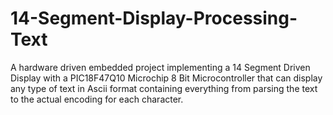 # 14-Segment-Display-Processing-Text
A hardware driven embedded project implementing a 14 Segment Driven Display with a PIC18F47Q10 Microchip 8 Bit Microcontroller that can display any type of text in Ascii format containing everything from parsing the text to the actual encoding for each character.
